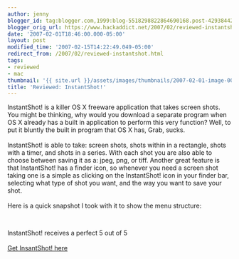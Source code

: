 ```yaml
---
author: jenny
blogger_id: tag:blogger.com,1999:blog-5518298822864690168.post-429384421393080901
blogger_orig_url: https://www.hackaddict.net/2007/02/reviewed-instantshot.html
date: '2007-02-01T18:46:00.000-05:00'
layout: post
modified_time: '2007-02-15T14:22:49.049-05:00'
redirect_from: /2007/02/reviewed-instantshot.html
tags:
- reviewed
- mac
thumbnail: '{{ site.url }}/assets/images/thumbnails/2007-02-01-image-0000.jpg'
title: 'Reviewed: InstantShot!'
---
```


InstantShot! is a killer OS X freeware application that takes screen shots.  You might be thinking, why would you download a separate program when OS X already has a built in application to perform this very function?  Well, to put it bluntly the built in program that OS X has, Grab, sucks.<br/><br/>InstantShot! is able to take: screen shots, shots within in a rectangle, shots with a timer, and shots in a series.  With each shot you are also able to choose between saving it as a: jpeg, png, or tiff.  Another great feature is that InstantShot! has a finder icon, so whenever you need a screen shot taking one is a simple as clicking on the InstantShot! icon in your finder bar, selecting what type of shot you want, and the way you want to save your shot.<br/><br/>Here is a quick snapshot I took with it to show the menu structure:<br/><br/><img alt="" border="0" id="BLOGGER_PHOTO_ID_5026734204180091250" src="{{ site.url }}/assets/images/2007-02-01-image-0000.jpg" style="margin: 0px auto 10px; display: block; text-align: center; "/><br/>InstantShot! receives a perfect 5 out of 5<br/><br/><a href="http://www.versiontracker.com/dyn/moreinfo/macosx/31545">Get InsantShot! here</a>